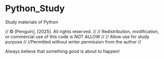 # Python_Study
Study materials of Python

// © [Penguin], [2025]. All rights reserved. //
// Redistribution, modification, or commercial use of this code is NOT ALLOW //
// Allow use for study purpose //
//Permitted without writer permission from the author //

Always believe that something good is about to happen!
